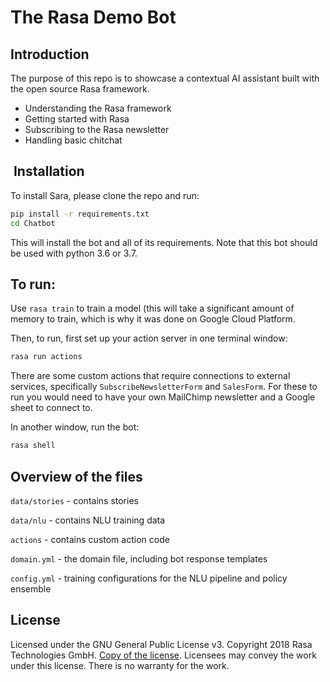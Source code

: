 # The Rasa Demo Bot

## Introduction
The purpose of this repo is to showcase a contextual AI assistant built with the open source Rasa framework.

- Understanding the Rasa framework
- Getting started with Rasa
- Subscribing to the Rasa newsletter
- Handling basic chitchat

## ‍ Installation
To install Sara, please clone the repo and run:

```sh
pip install -r requirements.txt
cd Chatbot
```

This will install the bot and all of its requirements.
Note that this bot should be used with python 3.6 or 3.7.


## To run:

Use `rasa train` to train a model (this will take a significant amount of memory to train,
which is why it was done on Google Cloud Platform.

Then, to run, first set up your action server in one terminal window:
```bash
rasa run actions
```

There are some custom actions that require connections to external services,
specifically `SubscribeNewsletterForm` and `SalesForm`. For these
to run you would need to have your own MailChimp newsletter and a Google sheet
to connect to.

In another window, run the bot:
```bash
rasa shell
```

## ‍Overview of the files

`data/stories` - contains stories

`data/nlu` - contains NLU training data

`actions` - contains custom action code

`domain.yml` - the domain file, including bot response templates

`config.yml` - training configurations for the NLU pipeline and policy ensemble


## License
Licensed under the GNU General Public License v3. Copyright 2018 Rasa Technologies
GmbH. [Copy of the license](https://github.com/RasaHQ/rasa-demo/blob/main/LICENSE).
Licensees may convey the work under this license. There is no warranty for the work.